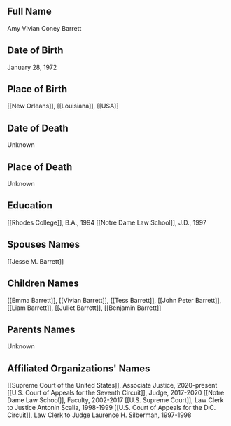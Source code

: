 ## Full Name
Amy Vivian Coney Barrett

## Date of Birth
January 28, 1972

## Place of Birth
[[New Orleans]], [[Louisiana]], [[USA]]

## Date of Death
Unknown

## Place of Death
Unknown

## Education
[[Rhodes College]], B.A., 1994
[[Notre Dame Law School]], J.D., 1997

## Spouses Names
[[Jesse M. Barrett]]

## Children Names
[[Emma Barrett]], [[Vivian Barrett]], [[Tess Barrett]], [[John Peter Barrett]], [[Liam Barrett]], [[Juliet Barrett]], [[Benjamin Barrett]]

## Parents Names
Unknown

## Affiliated Organizations' Names
[[Supreme Court of the United States]], Associate Justice, 2020-present
[[U.S. Court of Appeals for the Seventh Circuit]], Judge, 2017-2020
[[Notre Dame Law School]], Faculty, 2002-2017
[[U.S. Supreme Court]], Law Clerk to Justice Antonin Scalia, 1998-1999
[[U.S. Court of Appeals for the D.C. Circuit]], Law Clerk to Judge Laurence H. Silberman, 1997-1998

